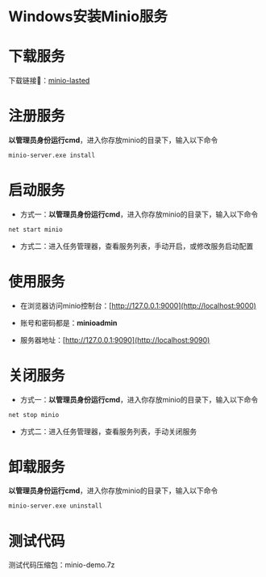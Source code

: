 # Windows安装Minio服务

# 下载服务

下载链接🔗：[minio-lasted](https://gitcode.net/dreamer/minio/-/archive/lasted/minio-lasted.zip?_blank)

# 注册服务

**以管理员身份运行cmd**，进入你存放minio的目录下，输入以下命令

```bash
minio-server.exe install
```

# 启动服务

- 方式一：**以管理员身份运行cmd**，进入你存放minio的目录下，输入以下命令

```bash
net start minio
```

- 方式二：进入任务管理器，查看服务列表，手动开启，或修改服务启动配置

# 使用服务

- 在浏览器访问minio控制台：[http://127.0.0.1:9000](http://localhost:9000)

- 账号和密码都是：**minioadmin**

- 服务器地址：[http://127.0.0.1:9090](http://localhost:9090)

# 关闭服务

- 方式一：**以管理员身份运行cmd**，进入你存放minio的目录下，输入以下命令

```bash
net stop minio
```

- 方式二：进入任务管理器，查看服务列表，手动关闭服务

# 卸载服务

**以管理员身份运行cmd**，进入你存放minio的目录下，输入以下命令

```bash
minio-server.exe uninstall
```

# 测试代码

测试代码压缩包：minio-demo.7z
